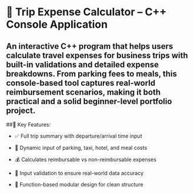 # 🚗 Trip Expense Calculator – C++ Console Application

An interactive C++ program that helps users calculate travel expenses for business trips with built-in validations and detailed expense breakdowns. From parking fees to meals, this console-based tool captures real-world reimbursement scenarios, making it both practical and a solid beginner-level portfolio project.
---

##📌 Key Features:
- ✅ Full trip summary with departure/arrival time input

- 🚕 Dynamic input of parking, taxi, hotel, and meal costs

- 💰 Calculates reimbursable vs non-reimbursable expenses

- 🎯 Input validation to ensure real-world data accuracy

- 🔁 Function-based modular design for clean structure
